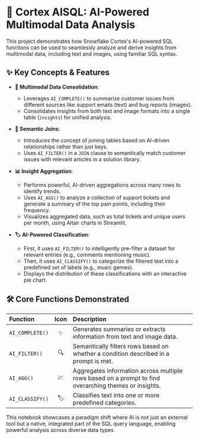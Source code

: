 # 🧠 Cortex AISQL: AI-Powered Multimodal Data Analysis

This project demonstrates how Snowflake Cortex's AI-powered SQL functions can be used to seamlessly analyze and derive insights from multimodal data, including text and images, using familiar SQL syntax.

## ✨ Key Concepts & Features

-   **📄 Multimodal Data Consolidation**:
    -   Leverages `AI_COMPLETE()` to summarize customer issues from different sources like support emails (text) and bug reports (images).
    -   Consolidates insights from both text and image formats into a single table (`insights`) for unified analysis.

-   **🤝 Semantic Joins**:
    -   Introduces the concept of joining tables based on AI-driven relationships rather than just keys.
    -   Uses `AI_FILTER()` in a `JOIN` clause to semantically match customer issues with relevant articles in a solution library.

-   **📊 Insight Aggregation**:
    -   Performs powerful, AI-driven aggregations across many rows to identify trends.
    -   Uses `AI_AGG()` to analyze a collection of support tickets and generate a summary of the top pain points, including their frequency.
    -   Visualizes aggregated data, such as total tickets and unique users per month, using Altair charts in Streamlit.

-   **🏷️ AI-Powered Classification**:
    -   First, it uses `AI_FILTER()` to intelligently pre-filter a dataset for relevant entries (e.g., comments mentioning music).
    -   Then, it uses `AI_CLASSIFY()` to categorize the filtered text into a predefined set of labels (e.g., music genres).
    -   Displays the distribution of these classifications with an interactive pie chart.

## 🛠️ Core Functions Demonstrated

| Function        | Icon | Description                                                                                             |
| :-------------- | :--: | :------------------------------------------------------------------------------------------------------ |
| `AI_COMPLETE()` | ✨   | Generates summaries or extracts information from text and image data.                                   |
| `AI_FILTER()`   | 🔍   | Semantically filters rows based on whether a condition described in a prompt is met.                      |
| `AI_AGG()`      | 📈   | Aggregates information across multiple rows based on a prompt to find overarching themes or insights. |
| `AI_CLASSIFY()` | 🏷️   | Classifies text into one or more predefined categories.                                                 |

This notebook showcases a paradigm shift where AI is not just an external tool but a native, integrated part of the SQL query language, enabling powerful analysis across diverse data types.
